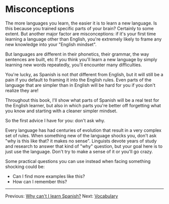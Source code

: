 # Misconceptions

The more languages you learn, the easier it is to learn a new language.
Is this because you trained specific parts of your brain? Certainly to some extent.
But another major factor are misconceptions: if it's your first time learning a language other than English, you're extremely likely to frame any new knowledge into your "English mindset".

But languages are different in their phonetics, their grammar, the way sentences are built, etc
If you think you'll learn a new language by simply learning new words repeatedly, you'll encounter many difficulties.

You're lucky, as Spanish is not _that_ different from English, but it will still be a pain if you default to framing it into the English rules.
Even parts of the language that are simpler than in English will be hard for you if you don't realize they are!

Throughout this book, I'll show what parts of Spanish will be a real test for the English learner, but also in which parts you're better off forgetting what you know and starting with a cleaner simpler mindset.

So the first advice I have for you: don't ask why.

Every language has had centuries of evolution that result in a very complex set of rules.
When something new of the language shocks you, don't ask "why is this like that? it makes no sense".
Linguists devote years of study and research to answer that kind of "why" question, but your goal here is to just use the language.
Don't try to make a sense of it or you'll go crazy.

Some practical questions you can use instead when facing something shocking could be:

 - Can I find more examples like this?
 - How can I remember this?

---

Previous: [Why can't I learn Spanish?](intro.html)
Next: [Vocabulary](vocabulary.html)

